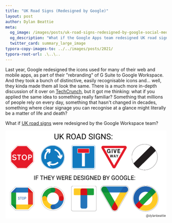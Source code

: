 ```yaml
---
title: "UK Road Signs (Redesigned by Google)"
layout: post
author: Dylan Beattie
meta:
  og_image: /images/posts/uk-road-signs-redesigned-by-google-social-media-banner1600.png
  og_description: "What if the Google Apps team redesigned UK road signs?"
  twitter_card: summary_large_image
typora-copy-images-to: ../../images/posts/2021/
typora-root-url: .\..\..
---
```


Last year, Google redesigned the icons used for many of their web and mobile apps, as part of their "rebranding" of G Suite to Google Workspace. And they took a bunch of distinctive, easily recognisable icons and… well, they kinda made them all look the same. There is a much more in-depth discussion of it over on [TechCrunch](https://techcrunch.com/2020/10/06/googles-new-logos-are-bad/), but it got me thinking: what if you applied the same idea to something really familiar? Something that millions of people rely on every day, something that hasn't changed in decades, something where clear signage you can recognise at a glance might literally be a matter of life and death?

What if [UK road signs](https://www.gov.uk/guidance/the-highway-code/traffic-signs) were redesigned by the Google Workspace team?

![uk-road-signs-redesigned-by-google1600](/images/posts/2021/uk-road-signs-redesigned-by-google1600.png)


